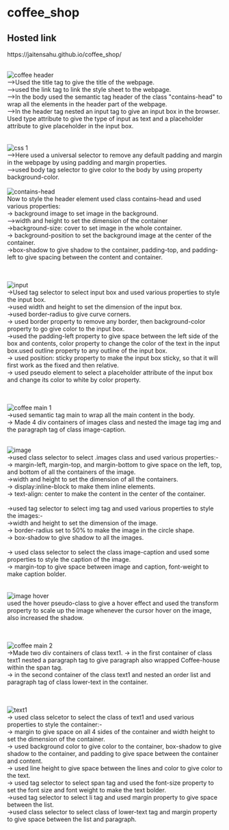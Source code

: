 # coffee_shop
<h2>Hosted link</h2>
https://jaitensahu.github.io/coffee_shop/
<br><br>

![coffee header](https://github.com/jaitensahu/coffee_shop/assets/127736781/efbfd82b-e2b6-4eab-95e0-8cba6f91fd0d)
<br>
-->Used the title tag to give the title of the webpage.<br>
-->used the link tag to link the style sheet to the webpage.<br>
-->In the body used the semantic tag header of the class "contains-head" to wrap all the elements in the header part of the webpage.<br>
-->In the header tag nested an input tag to give an input box in the browser. Used type attribute to give the type of input as text and a placeholder attribute to give placeholder in the input box.<br>
<br>
<br>
![css 1](https://github.com/jaitensahu/coffee_shop/assets/127736781/6971059a-883a-425f-9c3b-524cebd8c61d)
<br>
-->Here used a universal selector to remove any default padding and margin in the webpage by using padding and margin properties.<br>
-->used body tag selector to give color to the body by using property background-color.
<br>
<br>
![contains-head](https://github.com/jaitensahu/coffee_shop/assets/127736781/51fd4575-1d78-4391-a84c-e72107b334b9)
<br>
Now to style the header element used class contains-head and used various properties:<br>
-> background image to set image in the background.<br>
-->width and height to set the dimension of the container <br>
->background-size: cover to set image in the whole container.<br>
-> background-position to set the background image at the center of the container.<br>
->box-shadow to give shadow to the container, padding-top, and padding-left to give spacing between the content and container.<br>
<br><br>

![input](https://github.com/jaitensahu/coffee_shop/assets/127736781/b04282bb-b242-4d7f-841c-adb6bce8f081)
<br>
->Used tag selector to select input box and used various properties to style the input box.<br>
->used width and height to set the dimension of the input box.<br>
->used border-radius to give curve corners.<br>
-> used border property to remove any border, then background-color property to go give color to the input box.<br>
->used the padding-left property to give space between the left side of the box and contents, color property to change the color of the text in the input box.used outline property to any outline of the input box.<br>
-> used position: sticky property to make the input box sticky, so that it will first work as the fixed and then relative.<br>
-> used pseudo element to select a placeholder attribute of the input box and change its color to white by color property.<br>
<br><br>

![coffee main 1](https://github.com/jaitensahu/coffee_shop/assets/127736781/21c8231f-89e5-4365-a1a9-440ac78933b3)
<br>
->used semantic tag main to wrap all the main content in the body.<br>
-> Made 4 div containers of images class and nested the image tag img and the paragraph tag of class image-caption.<br>
<br>

![image](https://github.com/jaitensahu/coffee_shop/assets/127736781/19b1ab06-65e0-4daa-87c7-fdd71e1d0d9c)
<br>
->used class selector to select .images class and used various properties:-<br>
-> margin-left, margin-top, and margin-bottom to give space on the left, top, and bottom of all the containers of the image.<br>
->width and height to set the dimension of all the containers.<br>
-> display:inline-block to make them inline elements.<br>
-> text-align: center to make the content in the center of the container.<br>
<br>
->used tag selector to select img tag and used various properties to style the images:-<br>
->width and height to set the dimension of the image.<br>
-> border-radius set to 50% to make the image in the circle shape.<br>
-> box-shadow to give shadow to all the images.<br>
<br>
-> used class selector to select the class image-caption and used some properties to style the caption of the image.<br>
-> margin-top to give space between image and caption, font-weight to make caption bolder.<br>
<br>
<br>
![image hover](https://github.com/jaitensahu/coffee_shop/assets/127736781/de329f21-3411-414f-85e1-1013ef02b7eb)
<br>
used the hover pseudo-class to give a hover effect and used the transform property to scale up the image whenever the cursor hover on the image, also increased the shadow.<br>
<br>
<br>

![coffee main 2](https://github.com/jaitensahu/coffee_shop/assets/127736781/f5336ef4-6319-4579-aacb-3fdc32711319)
<br>
->Made two div containers of class text1.
-> in the first container of class text1 nested a paragraph tag to give paragraph also wrapped Coffee-house within the span tag.<br>
-> in the second container of the class text1 and nested an order list and paragraph tag of class lower-text in the container.
<br><br><br>

![text1](https://github.com/jaitensahu/coffee_shop/assets/127736781/71dba675-6d78-4ea4-b797-e14d241fc012)
<br>
-> used class selcetor to select the class of text1 and used various properties to style the container:-<br>
-> margin to give space on all 4 sides of the container and width height to set the dimension of the container.<br>
-> used background color to give color to the container, box-shadow to give shadow to the container, and padding to give space between the container and content.<br>
-> used line height to give space between the lines and color to give color to the text.
<br>
-> used tag selector to select span tag and used the font-size property to set the font size and font weight to make the text bolder.<br>
->used tag selector to select li tag and used margin property to give space between the list.<br>
->used class selector to select class of lower-text tag and margin property to give space between the list and paragraph.<br>
